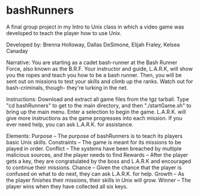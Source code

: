# bashRunners
A final group project in my Intro to Unix class in which a video game was developed to teach the player how to use Unix. 

Developed by: Brenna Holloway, Dallas DeSimone, Elijah Fraley, Kelsea Canaday

Narrative: You are starting as a cadet bash-runner at the Bash Runner Force, also known as the B.R.F. 
Your instructor and guide, L.A.R.K, will show you the ropes and teach you how to be a bash runner. 
Then, you will be sent out on missions to test your skills and climb up the ranks. Watch out for bash-criminals, though- they're lurking in the net.

Instructions: Download and extract all game files from the tgz tarball. Type "cd bashRunners" to get to 
the main directory, and then "./startGame.sh" to bring up the main menu. Enter a selection to begin the 
game. L.A.R.K. will give more instructions as the game progresses into each mission. If you ever need 
help, you can ask L.A.R.K. for assistance. 

Elements: 
Purpose – The purpose of bashRunners is to teach its players basic Unix skills. 
Constraints – The game is meant for its missions to be played in order. 
Conflict – The systems have been breached by multiple malicious sources, and the player needs 
to find 
Rewards – After the player gets a key, they are congratulated by the boss and L.A.R.K and 
encouraged to continue their missions. 
Chance – Given the chance that the player is confused on what to do next, they can ask L.A.R.K. 
for help. 
Growth – As the player finishes their missions, their skills in Unix will grow. 
Winner – The player wins when they have collected all six keys. 
